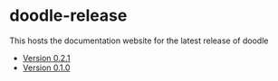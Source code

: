 # doodle-release

This hosts the documentation website for the latest release of doodle

- [Version 0.2.1](0.2.1/index.html)
- [Version 0.1.0](0.1.0/index.html)
